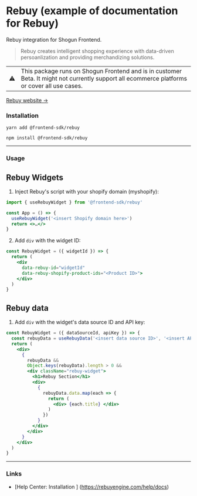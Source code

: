 # Rebuy (example of documentation for Rebuy)

Rebuy integration for Shogun Frontend.

> Rebuy creates intelligent shopping experience with data-driven persoanlization and providing merchandizing solutions.

<table>
  <tbody>
    <tr>
      <td>⚠️</td>
      <td>This package runs on Shogun Frontend and is in customer Beta. It might not currently support all ecommerce platforms or cover all use cases.</td>
    </tr>
  </tbody>
</table>

[Rebuy website →](https://www.rebuyengine.com)

### Installation

`yarn add @frontend-sdk/rebuy`

`npm install @frontend-sdk/rebuy`

---

### Usage

## Rebuy Widgets

1. Inject Rebuy's script with your shopify domain (myshopify):

  ```jsx
  import { useRebuyWidget } from '@frontend-sdk/rebuy'

  const App = () => {
    useRebuyWidget('<insert Shopify domain here>')
    return <>…</>
  }
  ```

2. Add `div` with the widget ID:

  ```jsx
  const RebuyWidget = ({ widgetId }) => {
    return (
      <div
        data-rebuy-id="widgetId"
        data-rebuy-shopify-product-ids="<Product ID>">
      </div>
    )
  }
  ```

## Rebuy data

1. Add `div` with the widget's data source ID and API key:

  ```jsx
  const RebuyWidget = ({ dataSourceId, apiKey }) => {
    const rebuyData = useRebuyData('<insert data source ID>', '<insert API key>')
    return (
      <div>
        { 
          rebuyData && 
          Object.keys(rebuyData).length > 0 &&
          <div className="rebuy-widget">
            <h1>Rebuy Section</h1>
            <div>
              { 
                rebuyData.data.map(each => {
                  return (
                    <div> {each.title} </div>
                  )
                })
              }
            </div>
          </div>
        }
      </div>
    )
  }
  ```

---

### Links

- [Help Center: Installation ] (https://rebuyengine.com/help/docs)